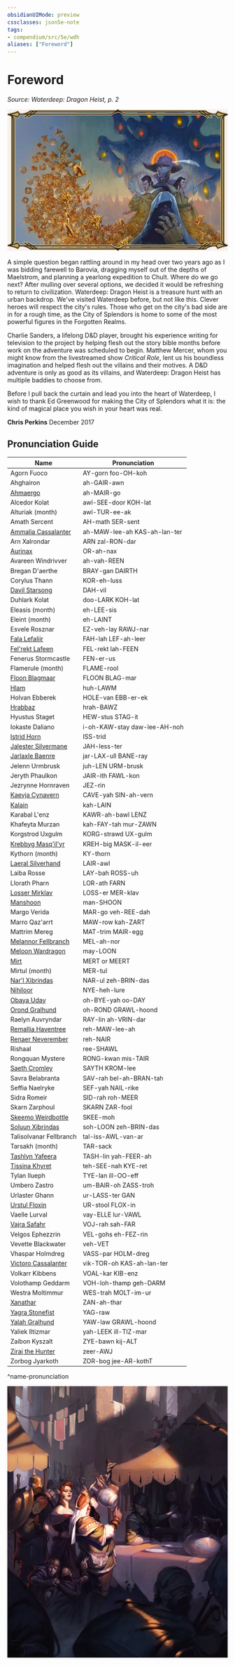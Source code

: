 ```yaml
---
obsidianUIMode: preview
cssclasses: json5e-note
tags:
- compendium/src/5e/wdh
aliases: ["Foreword"]
---
```

# Foreword
*Source: Waterdeep: Dragon Heist, p. 2* 

![In Waterdeep, a gold coin ...](https://raw.githubusercontent.com/5etools-mirror-2/5etools-img/main/adventure/WDH/Cover.webp#center "In Waterdeep, a gold coin is called a dragon, and someone has hidden half a million dragons in the City of Splendors. Tyler Jacobson illustrates the villains hunting for the treasure. May the gods protect any adventurer who stands in their way!")

A simple question began rattling around in my head over two years ago as I was bidding farewell to Barovia, dragging myself out of the depths of Maelstrom, and planning a yearlong expedition to Chult. Where do we go next? After mulling over several options, we decided it would be refreshing to return to civilization. Waterdeep: Dragon Heist is a treasure hunt with an urban backdrop. We've visited Waterdeep before, but not like this. Clever heroes will respect the city's rules. Those who get on the city's bad side are in for a rough time, as the City of Splendors is home to some of the most powerful figures in the Forgotten Realms.

Charlie Sanders, a lifelong D&D player, brought his experience writing for television to the project by helping flesh out the story bible months before work on the adventure was scheduled to begin. Matthew Mercer, whom you might know from the livestreamed show *Critical Role*, lent us his boundless imagination and helped flesh out the villains and their motives. A D&D adventure is only as good as its villains, and Waterdeep: Dragon Heist has multiple baddies to choose from.

Before I pull back the curtain and lead you into the heart of Waterdeep, I wish to thank Ed Greenwood for making the City of Splendors what it is: the kind of magical place you wish in your heart was real.

**Chris Perkins** December 2017

## Pronunciation Guide

| Name | Pronunciation |
|------|---------------|
| Agorn Fuoco | AY-gorn foo-OH-koh |
| Ahghairon | ah-GAIR-awn |
| [Ahmaergo](/3-Mechanics/CLI/bestiary/npc/ahmaergo-wdh.md) | ah-MAIR-go |
| Alcedor Kolat | awl-SEE-door KOH-lat |
| Alturiak (month) | awl-TUR-ee-ak |
| Amath Sercent | AH-math SER-sent |
| [Ammalia Cassalanter](/3-Mechanics/CLI/bestiary/npc/ammalia-cassalanter-wdh.md) | ah-MAW-lee-ah KAS-ah-lan-ter |
| Arn Xalrondar | ARN zal-RON-dar |
| [Aurinax](/3-Mechanics/CLI/bestiary/npc/aurinax-wdh.md) | OR-ah-nax |
| Avareen Windrivver | ah-vah-REEN |
| Bregan D'aerthe | BRAY-gan DAIRTH |
| Corylus Thann | KOR-eh-luss |
| [Davil Starsong](/3-Mechanics/CLI/bestiary/npc/davil-starsong-wdh.md) | DAH-vil |
| Duhlark Kolat | doo-LARK KOH-lat |
| Eleasis (month) | eh-LEE-sis |
| Eleint (month) | eh-LAINT |
| Esvele Rosznar | EZ-veh-lay RAWJ-nar |
| [Fala Lefaliir](/3-Mechanics/CLI/bestiary/npc/fala-lefaliir-wdh.md) | FAH-lah LEF-ah-leer |
| [Fel'rekt Lafeen](/3-Mechanics/CLI/bestiary/npc/felrekt-lafeen-wdh.md) | FEL-rekt lah-FEEN |
| Fenerus Stormcastle | FEN-er-us |
| Flamerule (month) | FLAME-rool |
| [Floon Blagmaar](/3-Mechanics/CLI/bestiary/npc/floon-blagmaar-wdh.md) | FLOON BLAG-mar |
| [Hlam](/3-Mechanics/CLI/bestiary/npc/hlam-wdh.md) | huh-LAWM |
| Holvan Ebberek | HOLE-van EBB-er-ek |
| [Hrabbaz](/3-Mechanics/CLI/bestiary/npc/hrabbaz-wdh.md) | hrah-BAWZ |
| Hyustus Staget | HEW-stus STAG-it |
| Iokaste Daliano | i-oh-KAW-stay daw-lee-AH-noh |
| [Istrid Horn](/3-Mechanics/CLI/bestiary/npc/istrid-horn-wdh.md) | ISS-trid |
| [Jalester Silvermane](/3-Mechanics/CLI/bestiary/npc/jalester-silvermane-wdh.md) | JAH-less-ter |
| [Jarlaxle Baenre](/3-Mechanics/CLI/bestiary/npc/jarlaxle-baenre-wdh.md) | jar-LAX-ull BANE-ray |
| Jelenn Urmbrusk | juh-LEN URM-brusk |
| Jeryth Phaulkon | JAIR-ith FAWL-kon |
| Jezrynne Hornraven | JEZ-rin |
| [Kaevja Cynavern](/3-Mechanics/CLI/bestiary/npc/kaevja-cynavern-wdh.md) | CAVE-yah SIN-ah-vern |
| [Kalain](/3-Mechanics/CLI/bestiary/npc/kalain-wdh.md) | kah-LAIN |
| Karabal L'enz | KAWR-ah-bawl LENZ |
| Khafeyta Murzan | kah-FAY-tah mur-ZAWN |
| Korgstrod Uxgulm | KORG-strawd UX-gulm |
| [Krebbyg Masq'il'yr](/3-Mechanics/CLI/bestiary/npc/krebbyg-masqilyr-wdh.md) | KREH-big MASK-il-eer |
| Kythorn (month) | KY-thorn |
| [Laeral Silverhand](/3-Mechanics/CLI/bestiary/npc/laeral-silverhand-wdh.md) | LAIR-awl |
| Laiba Rosse | LAY-bah ROSS-uh |
| Llorath Pharn | LOR-ath FARN |
| [Losser Mirklav](/3-Mechanics/CLI/bestiary/npc/losser-mirklav-wdh.md) | LOSS-er MER-klav |
| [Manshoon](/3-Mechanics/CLI/bestiary/npc/manshoon-wdh.md) | man-SHOON |
| Margo Verida | MAR-go veh-REE-dah |
| Marro Qaz'arrt | MAW-row kah-ZART |
| Mattrim Mereg | MAT-trim MAIR-egg |
| [Melannor Fellbranch](/3-Mechanics/CLI/bestiary/npc/melannor-fellbranch-wdh.md) | MEL-ah-nor |
| [Meloon Wardragon](/3-Mechanics/CLI/bestiary/npc/meloon-wardragon-wdh.md) | may-LOON |
| [Mirt](/3-Mechanics/CLI/bestiary/npc/mirt-wdh.md) | MERT or MEERT |
| Mirtul (month) | MER-tul |
| [Nar'l Xibrindas](/3-Mechanics/CLI/bestiary/npc/narl-xibrindas-wdh.md) | NAR-ul zeh-BRIN-das |
| [Nihiloor](/3-Mechanics/CLI/bestiary/npc/nihiloor-wdh.md) | NYE-heh-lure |
| [Obaya Uday](/3-Mechanics/CLI/bestiary/npc/obaya-uday-wdh.md) | oh-BYE-yah oo-DAY |
| [Orond Gralhund](/3-Mechanics/CLI/bestiary/npc/orond-gralhund-wdh.md) | oh-ROND GRAWL-hoond |
| Raelyn Auvryndar | RAY-lin ah-VRIN-dar |
| [Remallia Haventree](/3-Mechanics/CLI/bestiary/npc/remallia-haventree-wdh.md) | reh-MAW-lee-ah |
| [Renaer Neverember](/3-Mechanics/CLI/bestiary/npc/renaer-neverember-wdh.md) | reh-NAIR |
| Rishaal | ree-SHAWL |
| Rongquan Mystere | RONG-kwan mis-TAIR |
| [Saeth Cromley](/3-Mechanics/CLI/bestiary/npc/saeth-cromley-wdh.md) | SAYTH KROM-lee |
| Savra Belabranta | SAV-rah bel-ah-BRAN-tah |
| Seffia Naelryke | SEF-yah NAIL-rike |
| Sidra Romeir | SID-rah roh-MEER |
| Skarn Zarphoul | SKARN ZAR-fool |
| [Skeemo Weirdbottle](/3-Mechanics/CLI/bestiary/npc/skeemo-weirdbottle-wdh.md) | SKEE-moh |
| [Soluun Xibrindas](/3-Mechanics/CLI/bestiary/npc/soluun-xibrindas-wdh.md) | soh-LOON zeh-BRIN-das |
| Talisolvanar Fellbranch | tal-iss-AWL-van-ar |
| Tarsakh (month) | TAR-sack |
| [Tashlyn Yafeera](/3-Mechanics/CLI/bestiary/npc/tashlyn-yafeera-wdh.md) | TASH-lin yah-FEER-ah |
| [Tissina Khyret](/3-Mechanics/CLI/bestiary/npc/tissina-khyret-wdh.md) | teh-SEE-nah KYE-ret |
| Tylan Ilueph | TYE-lan ill-OO-eff |
| Umbero Zastro | um-BAIR-oh ZASS-troh |
| Urlaster Ghann | ur-LASS-ter GAN |
| [Urstul Floxin](/3-Mechanics/CLI/bestiary/npc/urstul-floxin-wdh.md) | UR-stool FLOX-in |
| Vaelle Lurval | vay-ELLE lur-VAWL |
| [Vajra Safahr](/3-Mechanics/CLI/bestiary/npc/vajra-safahr-wdh.md) | VOJ-rah sah-FAR |
| Velgos Ephezzrin | VEL-gohs eh-FEZ-rin |
| Vevette Blackwater | veh-VET |
| Vhaspar Holmdreg | VASS-par HOLM-dreg |
| [Victoro Cassalanter](/3-Mechanics/CLI/bestiary/npc/victoro-cassalanter-wdh.md) | vik-TOR-oh KAS-ah-lan-ter |
| Volkarr Kibbens | VOAL-kar KIB-enz |
| Volothamp Geddarm | VOH-loh-thamp geh-DARM |
| Westra Moltimmur | WES-trah MOLT-im-ur |
| [Xanathar](/3-Mechanics/CLI/bestiary/npc/xanathar-wdh.md) | ZAN-ah-thar |
| [Yagra Stonefist](/3-Mechanics/CLI/bestiary/npc/yagra-stonefist-wdh.md) | YAG-raw |
| [Yalah Gralhund](/3-Mechanics/CLI/bestiary/npc/yalah-gralhund-wdh.md) | YAW-law GRAWL-hoond |
| Yaliek Iltizmar | yah-LEEK ill-TIZ-mar |
| Zaibon Kyszalt | ZYE-bawn kij-ALT |
| [Ziraj the Hunter](/3-Mechanics/CLI/bestiary/npc/ziraj-the-hunter-wdh.md) | zeer-AWJ |
| Zorbog Jyarkoth | ZOR-bog jee-AR-kothT |
^name-pronunciation

![](https://raw.githubusercontent.com/5etools-mirror-2/5etools-img/main/adventure/WDH/Revelry.webp#center)